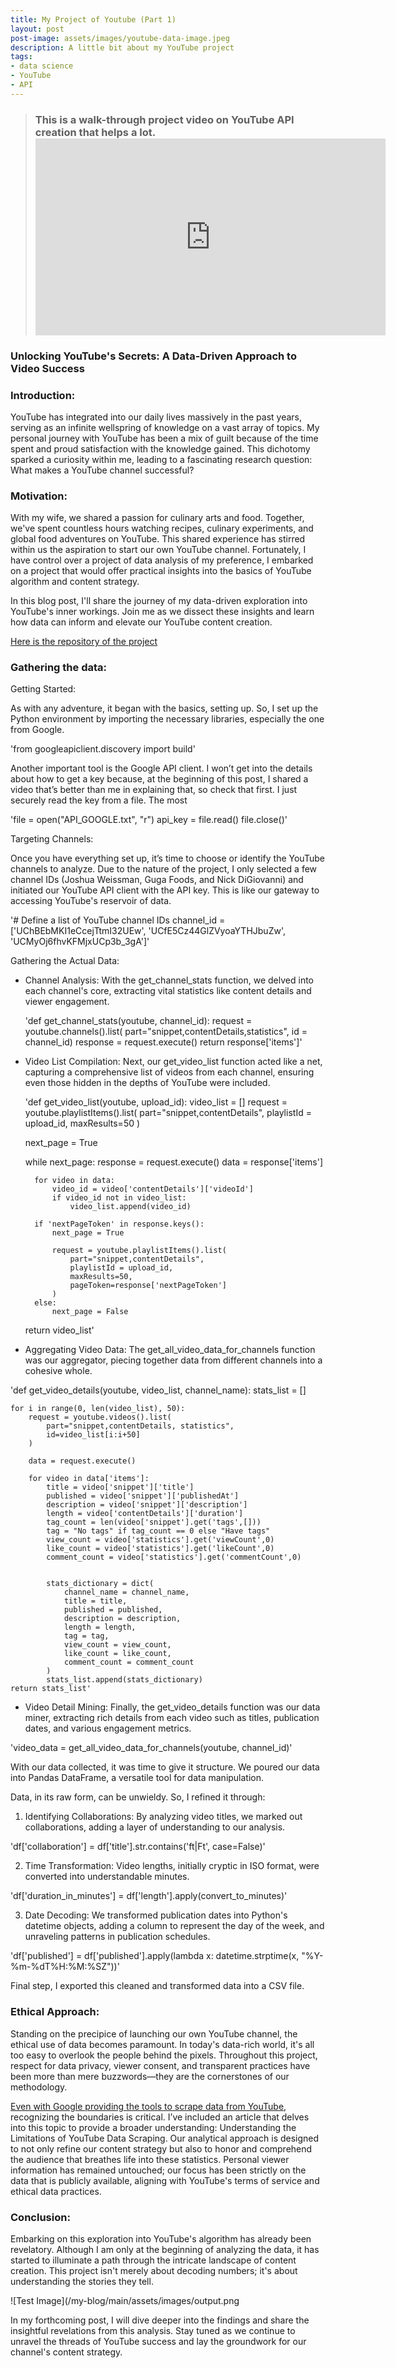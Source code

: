 ```yaml
---
title: My Project of Youtube (Part 1)
layout: post
post-image: assets/images/youtube-data-image.jpeg
description: A little bit about my YouTube project
tags:
- data science
- YouTube
- API
---
```


> ### This is a walk-through project video on YouTube API creation that helps a lot. <iframe width="560" height="315" src="https://www.youtube.com/watch?v=SwSbnmqk3zY&t=3442s&ab_channel=techTFQ" frameborder="0" allow="accelerometer; autoplay; encrypted-media; gyroscope; picture-in-picture" allowfullscreen></iframe>

### Unlocking YouTube's Secrets: A Data-Driven Approach to Video Success

### Introduction:

YouTube has integrated into our daily lives massively in the past years, serving as an infinite wellspring of knowledge on a vast array of topics. My personal journey with YouTube has been a mix of guilt because of the time spent and proud satisfaction with the knowledge gained. This dichotomy sparked a curiosity within me, leading to a fascinating research question: What makes a YouTube channel successful?

### Motivation:

With my wife, we shared a passion for culinary arts and food. Together, we've spent countless hours watching recipes, culinary experiments, and global food adventures on YouTube. This shared experience has stirred within us the aspiration to start our own YouTube channel. Fortunately, I have control over a project of data analysis of my preference, I embarked on a project that would offer practical insights into the basics of YouTube algorithm and content strategy.

In this blog post, I'll share the journey of my data-driven exploration into YouTube's inner workings. Join me as we dissect these insights and learn how data can inform and elevate our YouTube content creation.

[Here is the repository of the project](https://github.com/JT98CH/PROJECT_YOUTUBE.git)

### Gathering the data:

Getting Started:

As with any adventure, it began with the basics, setting up. So, I set up the Python environment by importing the necessary libraries, especially the one from Google.

'from googleapiclient.discovery import build'

Another important tool is the Google API client. I won’t get into the details about how to get a key because, at the beginning of this post, I shared a video that’s better than me in explaining that, so check that first. I just securely read the key from a file. The most

'file = open("API_GOOGLE.txt", "r")
api_key = file.read()
file.close()'


Targeting Channels:

Once you have everything set up, it’s time to choose or identify the YouTube channels to analyze. Due to the nature of the project, I only selected a few channel IDs (Joshua Weissman, Guga Foods, and Nick DiGiovanni) and initiated our YouTube API client with the API key. This is like our gateway to accessing YouTube's reservoir of data.

'# Define a list of YouTube channel IDs
channel_id = ['UChBEbMKI1eCcejTtmI32UEw', 'UCfE5Cz44GlZVyoaYTHJbuZw', 'UCMyOj6fhvKFMjxUCp3b_3gA']'

Gathering the Actual Data:

* Channel Analysis: With the get_channel_stats function, we delved into each channel's core, extracting vital statistics like content details and viewer engagement.

  'def get_channel_stats(youtube, channel_id):
    request = youtube.channels().list(
    part="snippet,contentDetails,statistics",
        id = channel_id)
    response = request.execute()
    return response['items']'

* Video List Compilation: Next, our get_video_list function acted like a net, capturing a comprehensive list of videos from each channel, ensuring even those hidden in the depths of YouTube were included.

  'def get_video_list(youtube, upload_id):
    video_list = []
    request = youtube.playlistItems().list(
    part="snippet,contentDetails",
    playlistId = upload_id,
    maxResults=50
    )
    
    next_page = True
    
    while next_page:
        response = request.execute()
        data = response['items']
        
        for video in data:
            video_id = video['contentDetails']['videoId']
            if video_id not in video_list:
                video_list.append(video_id)
                
        if 'nextPageToken' in response.keys():
            next_page = True
            
            request = youtube.playlistItems().list(
                part="snippet,contentDetails",
                playlistId = upload_id,
                maxResults=50,
                pageToken=response['nextPageToken']
            )
        else:
            next_page = False
            
    return video_list'

* Aggregating Video Data: The get_all_video_data_for_channels function was our aggregator, piecing together data from different channels into a cohesive whole.

'def get_video_details(youtube, video_list, channel_name):
    stats_list = []
    
    for i in range(0, len(video_list), 50):
        request = youtube.videos().list(
            part="snippet,contentDetails, statistics",
            id=video_list[i:i+50]
        )
        
        data = request.execute()
        
        for video in data['items']:
            title = video['snippet']['title']
            published = video['snippet']['publishedAt']
            description = video['snippet']['description']
            length = video['contentDetails']['duration']
            tag_count = len(video['snippet'].get('tags',[]))
            tag = "No tags" if tag_count == 0 else "Have tags"
            view_count = video['statistics'].get('viewCount',0)
            like_count = video['statistics'].get('likeCount',0)
            comment_count = video['statistics'].get('commentCount',0)
            

            stats_dictionary = dict(
                channel_name = channel_name, 
                title = title, 
                published = published, 
                description = description,
                length = length,
                tag = tag,
                view_count = view_count,
                like_count = like_count,
                comment_count = comment_count 
            )
            stats_list.append(stats_dictionary)
    return stats_list'

* Video Detail Mining: Finally, the get_video_details function was our data miner, extracting rich details from each video such as titles, publication dates, and various engagement metrics.

'video_data = get_all_video_data_for_channels(youtube, channel_id)'

With our data collected, it was time to give it structure. We poured our data into Pandas DataFrame, a versatile tool for data manipulation. 

Data, in its raw form, can be unwieldy. So, I refined it through:

1. Identifying Collaborations: By analyzing video titles, we marked out collaborations, adding a layer of understanding to our analysis.

'df['collaboration'] = df['title'].str.contains('ft|Ft', case=False)'

2. Time Transformation: Video lengths, initially cryptic in ISO format, were converted into understandable minutes.

'df['duration_in_minutes'] = df['length'].apply(convert_to_minutes)'

3. Date Decoding: We transformed publication dates into Python's datetime objects, adding a column to represent the day of the week, and unraveling patterns in publication schedules.

'df['published'] = df['published'].apply(lambda x: datetime.strptime(x, "%Y-%m-%dT%H:%M:%SZ"))'

Final step, I exported this cleaned and transformed data into a CSV file.

### Ethical Approach:

Standing on the precipice of launching our own YouTube channel, the ethical use of data becomes paramount. In today's data-rich world, it's all too easy to overlook the people behind the pixels. Throughout this project, respect for data privacy, viewer consent, and transparent practices have been more than mere buzzwords—they are the cornerstones of our methodology.

[Even with Google providing the tools to scrape data from YouTube](https://developers.google.com/youtube/v3), recognizing the boundaries is critical. I’ve included an article that delves into this topic to provide a broader understanding: Understanding the Limitations of YouTube Data Scraping. Our analytical approach is designed to not only refine our content strategy but also to honor and comprehend the audience that breathes life into these statistics. Personal viewer information has remained untouched; our focus has been strictly on the data that is publicly available, aligning with YouTube's terms of service and ethical data practices.

### Conclusion:

Embarking on this exploration into YouTube's algorithm has already been revelatory. Although I am only at the beginning of analyzing the data, it has started to illuminate a path through the intricate landscape of content creation. This project isn't merely about decoding numbers; it's about understanding the stories they tell.

![Test Image](/my-blog/main/assets/images/output.png

In my forthcoming post, I will dive deeper into the findings and share the insightful revelations from this analysis. Stay tuned as we continue to unravel the threads of YouTube success and lay the groundwork for our channel's content strategy.
